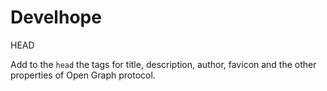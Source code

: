 # Develhope

HEAD 

Add to the `head` the tags for title, description, author, favicon and the other properties of Open Graph protocol.
